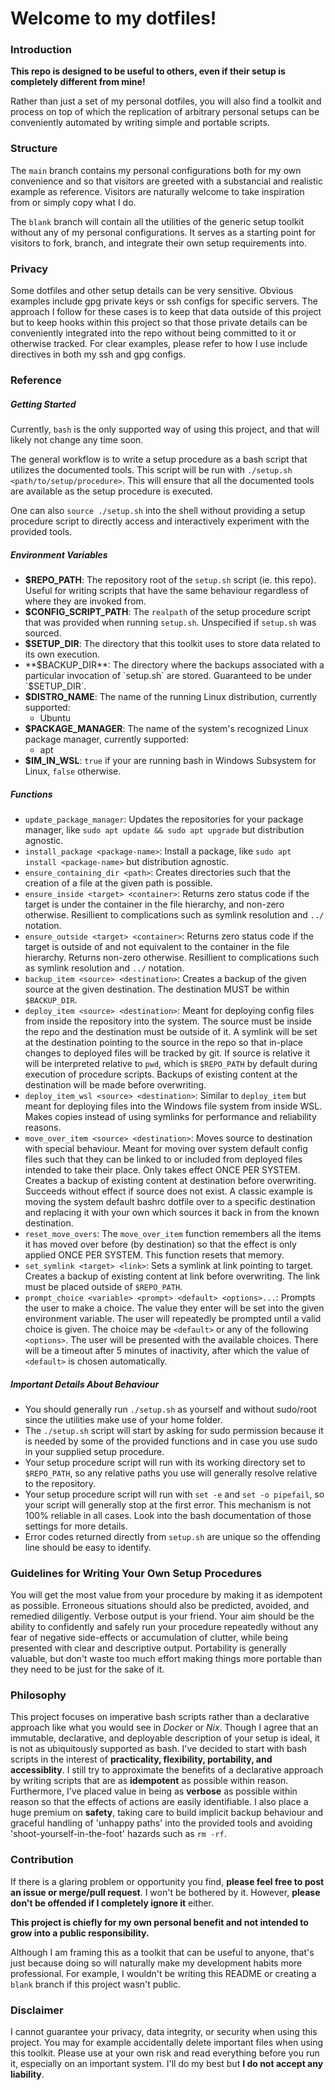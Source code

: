 # Welcome to my dotfiles!

### Introduction

**This repo is designed to be useful to others, even if their setup is completely different from mine!**  

Rather than just a set of my personal dotfiles, you will also find a toolkit and process on top of which the replication of arbitrary personal setups can be conveniently automated by writing simple and portable scripts.

### Structure

The `main` branch contains my personal configurations both for my own convenience and so that visitors are greeted with a substancial and realistic example as reference. Visitors are naturally welcome to take inspiration from or simply copy what I do.

The `blank` branch will contain all the utilities of the generic setup toolkit without any of my personal configurations. It serves as a starting point for visitors to fork, branch, and integrate their own setup requirements into.

### Privacy

Some dotfiles and other setup details can be very sensitive. Obvious examples include gpg private keys or ssh configs for specific servers. The approach I follow for these cases is to keep that data outside of this project but to keep hooks within this project so that those private details can be conveniently integrated into the repo without being committed to it or otherwise tracked. For clear examples, please refer to how I use include directives in both my ssh and gpg configs.

### Reference

##### Getting Started

Currently, `bash` is the only supported way of using this project, and that will likely not change any time soon.

The general workflow is to write a setup procedure as a bash script that utilizes the documented tools. This script will be run with `./setup.sh <path/to/setup/procedure>`. This will ensure that all the documented tools are available as the setup procedure is executed.  

One can also `source ./setup.sh` into the shell without providing a setup procedure script to directly access and interactively experiment with the provided tools.  

##### Environment Variables
- **$REPO_PATH**: The repository root of the `setup.sh` script (ie. this repo). Useful for writing scripts that have the same behaviour regardless of where they are invoked from.  
- **$CONFIG_SCRIPT_PATH**: The `realpath` of the setup procedure script that was provided when running `setup.sh`. Unspecified if `setup.sh` was sourced.  
- **$SETUP_DIR**: The directory that this toolkit uses to store data related to its own execution.  
- **$BACKUP_DIR**: The directory where the backups associated with a particular invocation of `setup.sh` are stored. Guaranteed to be under `$SETUP_DIR`.  
- **$DISTRO_NAME**: The name of the running Linux distribution, currently supported:  
    - Ubuntu  
- **$PACKAGE_MANAGER**: The name of the system's recognized Linux package manager, currently supported:  
    - apt  
- **$IM_IN_WSL**: `true` if your are running bash in Windows Subsystem for Linux, `false` otherwise.  

##### Functions
- `update_package_manager`: Updates the repositories for your package manager, like `sudo apt update && sudo apt upgrade` but distribution agnostic.
- `install_package <package-name>`: Install a package, like `sudo apt install <package-name>` but distribution agnostic.
- `ensure_containing_dir <path>`: Creates directories such that the creation of a file at the given path is possible.
- `ensure_inside <target> <container>`: Returns zero status code if the target is under the container in the file hierarchy, and non-zero otherwise. Resillient to complications such as symlink resolution and `../` notation.
- `ensure_outside <target> <container>`: Returns zero status code if the target is outside of and not equivalent to the container in the file hierarchy. Returns non-zero otherwise. Resillient to complications such as symlink resolution and `../` notation.
- `backup_item <source> <destination>`: Creates a backup of the given source at the given destination. The destination MUST be within `$BACKUP_DIR`.
- `deploy_item <source> <destination>`: Meant for deploying config files from inside the repository into the system. The source must be inside the repo and the destination must be outside of it. A symlink will be set at the destination pointing to the source in the repo so that in-place changes to deployed files will be tracked by git. If source is relative it will be interpreted relative to `pwd`, which is `$REPO_PATH` by default during execution of procedure scripts. Backups of existing content at the destination will be made before overwriting.
- `deploy_item_wsl <source> <destination>`: Similar to `deploy_item` but meant for deploying files into the Windows file system from inside WSL. Makes copies instead of using symlinks for performance and reliability reasons.
- `move_over_item <source> <destination>`: Moves source to destination with special behaviour. Meant for moving over system default config files such that they can be linked to or included from deployed files intended to take their place. Only takes effect ONCE PER SYSTEM. Creates a backup of existing content at destination before overwriting. Succeeds without effect if source does not exist. A classic example is moving the system default bashrc dotfile over to a specific destination and replacing it with your own which sources it back in from the known destination.
- `reset_move_overs`: The `move_over_item` function remembers all the items it has moved over before \(by destination\) so that the effect is only applied ONCE PER SYSTEM. This function resets that memory.
- `set_symlink <target> <link>`: Sets a symlink at link pointing to target. Creates a backup of existing content at link before overwriting. The link must be placed outside of `$REPO_PATH`.
- `prompt_choice <variable> <prompt> <default> <options>...`: Prompts the user to make a choice. The value they enter will be set into the given environment variable. The user will repeatedly be prompted until a valid choice is given. The choice may be `<default>` or any of the following `<options>`. The user will be presented with the available choices. There will be a timeout after 5 minutes of inactivity, after which the value of `<default>` is chosen automatically.

##### Important Details About Behaviour

- You should generally run `./setup.sh` as yourself and without sudo/root since the utilities make use of your home folder.
- The `./setup.sh` script will start by asking for sudo permission because it is needed by some of the provided functions and in case you use sudo in your supplied setup procedure.
- Your setup procedure script will run with its working directory set to `$REPO_PATH`, so any relative paths you use will generally resolve relative to the repository.
- Your setup procedure script will run with `set -e` and `set -o pipefail`, so your script will generally stop at the first error. This mechanism is not 100% reliable in all cases. Look into the bash documentation of those settings for more details.
- Error codes returned directly from `setup.sh` are unique so the offending line should be easy to identify.

### Guidelines for Writing Your Own Setup Procedures

You will get the most value from your procedure by making it as idempotent as possible. Erroneous situations should also be predicted, avoided, and remedied diligently. Verbose output is your friend. Your aim should be the ability to confidently and safely run your procedure repeatedly without any fear of negative side-effects or accumulation of clutter, while being presented with clear and descriptive output. Portability is generally valuable, but don't waste too much effort making things more portable than they need to be just for the sake of it.

### Philosophy

This project focuses on imperative bash scripts rather than a declarative approach like what you would see in *Docker* or *Nix*.
Though I agree that an immutable, declarative, and deployable description of your setup is ideal, it is not as ubiquitously supported as bash.
I've decided to start with bash scripts in the interest of **practicality, flexibility, portability, and accessiblity**.
I still try to approximate the benefits of a declarative approach by writing scripts that are as **idempotent** as possible within reason.
Furthermore, I've placed value in being as **verbose** as possible within reason so that the effects of actions are easily identifiable.
I also place a huge premium on **safety**, taking care to build implicit backup behaviour and graceful handling of 'unhappy paths' into the provided tools and avoiding 'shoot-yourself-in-the-foot' hazards such as `rm -rf`.

### Contribution

If there is a glaring problem or opportunity you find, **please feel free to post an issue or merge/pull request**. I won't be bothered by it. However, **please don't be offended if I completely ignore it** either.  

**This project is chiefly for my own personal benefit and not intended to grow into a public responsibility.**  

Although I am framing this as a toolkit that can be useful to anyone, that's just because doing so will naturally make my development habits more professional. For example, I wouldn't be writing this README or creating a `blank` branch if this project wasn't public.  

### Disclaimer

I cannot guarantee your privacy, data integrity, or security when using this project. You may for example accidentally delete important files when using this toolkit. Please use at your own risk and read everything before you run it, especially on an important system. I'll do my best but **I do not accept any liability**.
